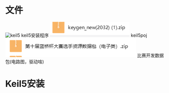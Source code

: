 # 文件
![keil5](keil.png) keil5安装程序
![pj](pj.png) keil5poj
![qd](qd.png) 比赛开发数据包(电路图，驱动啥) 

# Keil5安装
